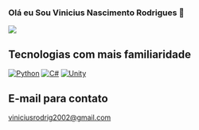 ### Olá eu Sou Vinicius Nascimento Rodrigues 👋
<div>
  <a href "https://www.linkedin.com/in/vinicius-nascimento-rodrigues-aa8b9b1b4" target= "_blank"><img src="https://img.shields.io/badge/LinkedIn-0077B5?style=for-the-badge&logo=linkedin&logoColor=white" target="_blank"></a>
</div>



## Tecnologias com mais familiaridade

[![Python](https://img.shields.io/badge/Python-3776AB?style=for-the-badge&logo=python&logoColor=white)]() 
[![C#](https://img.shields.io/badge/C%23-239120?style=for-the-badge&logo=c-sharp&logoColor=white)]()
[![Unity](https://img.shields.io/badge/Unity-100000?style=for-the-badge&logo=unity&logoColor=white)]()


## E-mail para contato
viniciusrodrig2002@gmail.com
